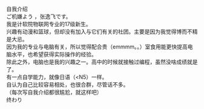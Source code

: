 自我介绍  
ご机嫌よう ，张逸飞です。  
我是计软院物联网专业的17级新生。  
兴趣有动漫和篮球，但却没有加入与它们有关的社团。主要是因为我觉得博而不精是大忌。   
因为我的专业与电脑有关，所以觉得配合贵（emmmm。。）室食用能更快提高电脑水平，也希望获得实际操作的经验。  
除此之外，电脑也是我的兴趣之一。高中的时候就接触过编程，虽然没啥成绩就是了。   
有一点自学能力，就像日语（<N5）一样。   
自认为自己比较容易相处，也很合群，尽管话不多。   
（每次写自我介绍都很尴尬，就这样吧）    
终わり


